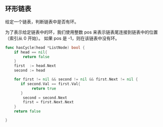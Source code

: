 ## 环形链表

给定一个链表，判断链表中是否有环。

为了表示给定链表中的环，我们使用整数 pos 来表示链表尾连接到链表中的位置（索引从 0 开始）。 如果 pos 是 -1，则在该链表中没有环。

```go
func hasCycle(head *ListNode) bool {
    if head == nil{
        return false
    }
    first  := head.Next
    second := head

    for first != nil && second != nil && first.Next != nil {
       if second.Val == first.Val{
            return true
       } 
        second = second.Next
        first = first.Next.Next
    }
    return false

}
```
